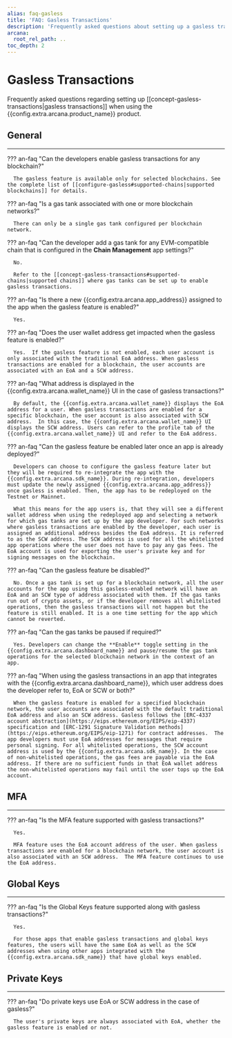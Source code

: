 ```yaml
---
alias: faq-gasless
title: 'FAQ: Gasless Transactions'
description: 'Frequently asked questions about setting up a gasless transactions, the Web3 app developer and user experience.'
arcana:
  root_rel_path: ..
toc_depth: 2
---
```


# Gasless Transactions

Frequently asked questions regarding setting up [[concept-gasless-transactions|gasless transactions]] when using the {{config.extra.arcana.product_name}} product.

## General

---

??? an-faq "Can the developers enable gasless transactions for any blockchain?"

      The gasless feature is available only for selected blockchains. See the complete list of [[configure-gasless#supported-chains|supported blockchains]] for details.

??? an-faq "Is a gas tank associated with one or more blockchain networks?"

      There can only be a single gas tank configured per blockchain network.

??? an-faq "Can the developer add a gas tank for any EVM-compatible chain that is configured in the **Chain Management** app settings?"

      No. 
      
      Refer to the [[concept-gasless-transactions#supported-chains|supported chains]] where gas tanks can be set up to enable gasless transactions.

??? an-faq "Is there a new {{config.extra.arcana.app_address}} assigned to the app when the gasless feature is enabled?"

      Yes.

??? an-faq "Does the user wallet address get impacted when the gasless feature is enabled?"

      Yes.  If the gasless feature is not enabled, each user account is only associated with the traditional EoA address. When gasless transactions are enabled for a blockchain, the user accounts are associated with an EoA and a SCW address.

??? an-faq "What address is displayed in the {{config.extra.arcana.wallet_name}} UI in the case of gasless transactions?"

      By default, the {{config.extra.arcana.wallet_name}} displays the EoA address for a user. When gasless transactions are enabled for a specific blockchain, the user account is also associated with SCW address.  In this case, the {{config.extra.arcana.wallet_name}} UI displays the SCW address. Users can refer to the profile tab of the {{config.extra.arcana.wallet_name}} UI and refer to the EoA address. 

??? an-faq "Can the gasless feature be enabled later once an app is already deployed?"

      Developers can choose to configure the gasless feature later but they will be required to re-integrate the app with the {{config.extra.arcana.sdk_name}}. During re-integration, developers must update the newly assigned {{config.extra.arcana.app_address}} once gasless is enabled. Then, the app has to be redeployed on the Testnet or Mainnet.

      What this means for the app users is, that they will see a different wallet address when using the redeployed app and selecting a network for which gas tanks are set up by the app developer. For such networks where gasless transactions are enabled by the developer, each user is assigned an additional address besides the EoA address. It is referred to as the SCW address. The SCW address is used for all the whitelisted app operations where the user does not have to pay any gas fees. The EoA account is used for exporting the user's private key and for signing messages on the blockchain.

??? an-faq "Can the gasless feature be disabled?"

      No. Once a gas tank is set up for a blockchain network, all the user accounts for the app using this gasless-enabled network will have an EoA and an SCW type of address associated with them. If the gas tanks run out of crypto assets, or if the developer removes all whitelisted operations, then the gasless transactions will not happen but the feature is still enabled. It is a one time setting for the app which cannot be reverted.

??? an-faq "Can the gas tanks be paused if required?"

      Yes. Developers can change the **Enable** toggle setting in the {{config.extra.arcana.dashboard_name}} and pause/resume the gas tank operations for the selected blockchain network in the context of an app.

??? an-faq "When using the gasless transactions in an app that integrates with the {{config.extra.arcana.dashboard_name}}, which user address does the developer refer to, EoA or SCW or both?"

      When the gasless feature is enabled for a specified blockchain network, the user accounts are associated with the default traditional EoA address and also an SCW address. Gasless follows the [ERC-4337 account abstraction](https://eips.ethereum.org/EIPS/eip-4337) specification and [ERC-1291 Signature Validation methods](https://eips.ethereum.org/EIPS/eip-1271) for contract addresses.  The app developers must use EoA addresses for messages that require personal signing. For all whitelisted operations, the SCW account address is used by the {{config.extra.arcana.sdk_name}}. In the case of non-whitelisted operations, the gas fees are payable via the EoA address. If there are no sufficient funds in that EoA wallet address the non-whitelisted operations may fail until the user tops up the EoA account.

## MFA

---

??? an-faq "Is the MFA feature supported with gasless transactions?"

      Yes.
      
      MFA feature uses the EoA account address of the user. When gasless transactions are enabled for a blockchain network, the user account is also associated with an SCW address.  The MFA feature continues to use the EoA address. 

## Global Keys

---

??? an-faq "Is the Global Keys feature supported along with gasless transactions?"

      Yes.

      For those apps that enable gasless transactions and global keys features, the users will have the same EoA as well as the SCW addresses when using other apps integrated with the {{config.extra.arcana.sdk_name}} that have global keys enabled.

## Private Keys

---

??? an-faq "Do private keys use EoA or SCW address in the case of gasless?"

      The user's private keys are always associated with EoA, whether the gasless feature is enabled or not.